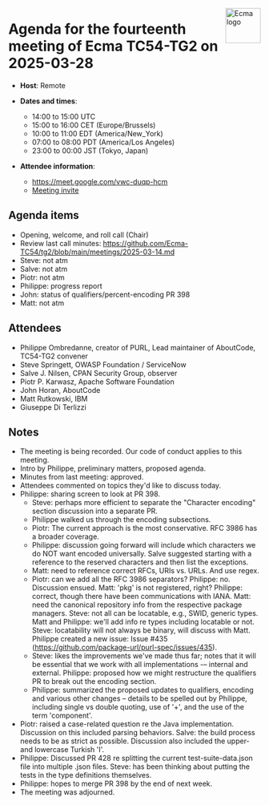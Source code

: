 <img src="https://tc54.org/images/ecma.svg" align="right" height="70" alt="Ecma logo" /> <!-- markdownlint-disable-line MD041 -->

# Agenda for the fourteenth meeting of Ecma TC54-TG2 on 2025-03-28

- **Host**: Remote
- **Dates and times**:
    - 14:00 to 15:00 UTC
    - 15:00 to 16:00 CET (Europe/Brussels)
    - 10:00 to 11:00 EDT (America/New_York)
    - 07:00 to 08:00 PDT (America/Los Angeles)
    - 23:00 to 00:00 JST (Tokyo, Japan)

- **Attendee information**:
  - https://meet.google.com/vwc-duqp-hcm
  - [Meeting invite](https://calendar.google.com/calendar/event?action=TEMPLATE&tmeid=NzAzNjU3ZTk3NHVzYTRsMjdnaG5jbGVkb2VfMjAyNTAzMjhUMTQwMDAwWiBjX2MwODYxYWJlYmRmNjllZjBkZmVjNjgxM2IyN2JmYzdjMjk3ZDU5MThiM2EyZTk3NmZjYTdiYmViMzg1OGE5YjNAZw&tmsrc=c_c0861abebdf69ef0dfec6813b27bfc7c297d5918b3a2e976fca7bbeb3858a9b3%40group.calendar.google.com&scp=ALL)

## Agenda items
- Opening, welcome, and roll call (Chair)
- Review last call minutes: https://github.com/Ecma-TC54/tg2/blob/main/meetings/2025-03-14.md
- Steve: not atm
- Salve: not atm
- Piotr: not atm
- Philippe: progress report
- John: status of qualifiers/percent-encoding PR 398
- Matt: not atm

## Attendees
- Philippe Ombredanne, creator of PURL, Lead maintainer of AboutCode, TC54-TG2 convener
- Steve Springett, OWASP Foundation / ServiceNow
- Salve J. Nilsen, CPAN Security Group, observer
- Piotr P. Karwasz, Apache Software Foundation
- John Horan, AboutCode
- Matt Rutkowski, IBM
- Giuseppe Di Terlizzi

## Notes
- The meeting is being recorded.  Our code of conduct applies to this meeting.
- Intro by Philippe, preliminary matters, proposed agenda.
- Minutes from last meeting: approved.
- Attendees commented on topics they'd like to discuss today.
- Philippe: sharing screen to look at PR 398.
    - Steve: perhaps more efficient to separate the "Character encoding" section discussion into a separate PR.
    - Philippe walked us through the encoding subsections.
    - Piotr: The current approach is the most conservative.  RFC 3986 has a broader coverage.
    - Philippe: discussion going forward will include which characters we do NOT want encoded universally.  Salve suggested starting with a reference to the reserved characters and then list the exceptions.
    - Matt: need to reference correct RFCs, URIs vs. URLs.  And use regex.
    - Piotr: can we add all the RFC 3986 separators? Philippe: no.  Discussion ensued.  Matt: 'pkg' is not registered, right?  Philippe: correct, though there have been communications with IANA.  Matt: need the canonical repository info from the respective package managers.  Steve: not all can be locatable, e.g., SWID, generic types.  Matt and Philippe: we'll add info re types including locatable or not.  Steve: locatability will not always be binary, will discuss with Matt.  Philippe created a new issue: Issue #435 (https://github.com/package-url/purl-spec/issues/435).
    - Steve: likes the improvements we've made thus far; notes that it will be essential that we work with all implementations -– internal and external.  Philippe: proposed how we might restructure the qualifiers PR to break out the encoding section.
    - Philippe: summarized the proposed updates to qualifiers, encoding and various other changes – details to be spelled out by Philippe, including single vs double quoting, use of '+', and the use of the term 'component'.
- Piotr: raised a case-related question re the Java implementation.  Discussion on this included parsing behaviors.  Salve: the build process needs to be as strict as possible.  Discussion also included the upper- and lowercase Turkish 'I'.
- Philippe: Discussed PR 428 re splitting the current test-suite-data.json file into multiple .json files.  Steve: has been thinking about putting the tests in the type definitions themselves.
- Philippe: hopes to merge PR 398 by the end of next week.
- The meeting was adjourned.
